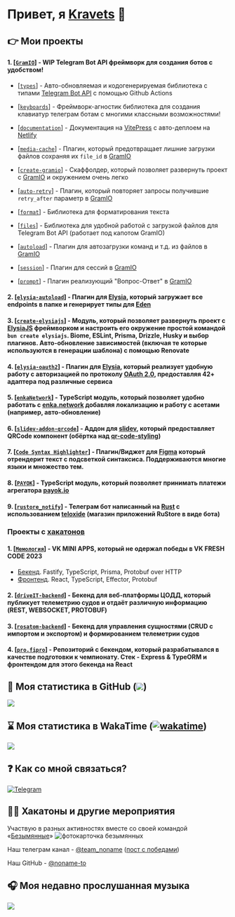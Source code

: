 # Привет, я [Kravets](https://github.com/kravetsone/) 👋

## 👉 Мои проекты

#### 1. [[`GramIO`](https://github.com/gramiojs)] - WIP Telegram Bot API фреймворк для создания ботов с удобством!

-   [[`types`](https://github.com/gramiojs/types)] - Авто-обновляемая и кодогенерируемая библиотека с типами [Telegram Bot API](https://core.telegram.org/bots/api) с помощью Github Actions

-   [[`keyboards`](https://github.com/gramiojs/keyboards)] - Фреймворк-агностик библиотека для создания клавиатур телеграм ботам с многими классными возможностями!

-   [[`documentation`](https://gramio.netlify.app/)] - Документация на [VitePress](https://vitepress.dev/) с авто-деплоем на [Netlify](https://www.netlify.com/)

-   [[`media-cache`](https://github.com/gramiojs/prompt)] - Плагин, который предотвращает лишние загрузки файлов сохраняя их `file_id` в [GramIO](https://github.com/gramiojs)

-   [[`create-gramio`](https://github.com/gramiojs/create-gramio)] - Скаффолдер, который позволяет развернуть проект с [GramIO](https://github.com/gramiojs) и окружением очень легко

-   [[`auto-retry`](https://github.com/gramiojs/prompt)] - Плагин, который повторяет запросы получившие `retry_after` параметр в [GramIO](https://github.com/gramiojs)

-   [[`format`](https://github.com/gramiojs/format)] - Библиотека для форматирования текста

-   [[`files`](https://github.com/gramiojs/files)] - Библиотека для удобной работой с загрузкой файлов для Telegram Bot API (работает под капотом GramIO)

-   [[`autoload`](https://github.com/gramiojs/autoload)] - Плагин для автозагрузки команд и т.д. из файлов в [GramIO](https://github.com/gramiojs)

-   [[`session`](https://github.com/gramiojs/session)] - Плагин для сессий в [GramIO](https://github.com/gramiojs)

-   [[`prompt`](https://github.com/gramiojs/prompt)] - Плагин реализующий "Вопрос-Ответ" в [GramIO](https://github.com/gramiojs)

#### 2. [[`elysia-autoload`](https://github.com/kravetsone/elysia-autoload)] - Плагин для [Elysia](https://elysiajs.com), который загружает все endpoints в папке и генерирует типы для [Eden](https://elysiajs.com/eden/overview.html)

#### 3. [[`create-elysiajs`](https://github.com/kravetsone/create-elysiajs)] - Модуль, который позволяет развернуть проект с [ElysiaJS](https://elysiajs.com) фреймворком и настроить его окружение простой командой `bun create elysiajs`. Biome, ESLint, Prisma, Drizzle, Husky и выбор плагинов. Авто-обновление зависимостей (включая те которые используются в генерации шаблона) с помощью Renovate

#### 4. [[`elysia-oauth2`](https://github.com/kravetsone/elysia-oauth2)] - Плагин для [Elysia](https://elysiajs.com), который реализует удобную работу с авторизацией по протоколу [OAuth 2.0](https://en.wikipedia.org/wiki/OAuth), предоставляя 42+ адаптера под различные сервиса

#### 5. [[`enkaNetwork`](https://github.com/kravetsone/enkaNetwork)] - TypeScript модуль, который позволяет удобно работать с [enka.network](https://enka.network/) добавляя локализацию и работу с асетами (например, авто-обновление)

#### 6. [[`slidev-addon-qrcode`](https://github.com/kravetsone/slidev-addon-qrcode)] - Аддон для [slidev](https://sli.dev/), который предоставляет QRCode компонент (обёртка над [qr-code-styling](https://github.com/kozakdenys/qr-code-styling))

#### 7. [[`Code Syntax Highlighter`](https://github.com/kravetsone/Code-Syntax-Highlighter)] - Плагин/Виджет для [Figma](https://www.figma.com/) который отрендерит текст с подсветкой синтаксиса. Поддерживаются многие языки и множество тем.

#### 8. [[`PAYOK`](https://github.com/kravetsone/payok)] - TypeScript модуль, который позволяет принимать платежи агрегатора [payok.io](https://payok.io/)

#### 9. [[`rustore_notify`](https://github.com/kravetsone/rustore_notify)] - Телеграм бот написанный на [Rust](https://www.rust-lang.org/) с использованием [teloxide](https://github.com/teloxide/teloxide) (магазин приложений **RuSt**ore в виде бота)

### Проекты с [хакатонов](#-хакатоны-и-другие-мероприятия)

#### 1. [[`Мемология`](https://vk.com/app51712852)] - VK MINI APPS, который не одержал победы в VK FRESH CODE 2023

-   [Бекенд](https://github.com/kravetsone/memology-backend). Fastify, TypeScript, Prisma, Protobuf over HTTP
-   [Фронтенд](https://github.com/localhostov2/memology). React, TypeScript, Effector, Protobuf

#### 2. [[`driveIT-backend`](https://github.com/kravetsone/driveIT-backend)] - Бекенд для веб-платформы ЦОДД, который публикует телеметрию судов и отдаёт различную информацию (REST, WEBSOCKET, PROTOBUF)

#### 3. [[`rosatom-backend`](https://github.com/kravetsone/rosatom-backend)] - Бекенд для управления сущностями (CRUD с импортом и экспортом) и формированием телеметрии судов

#### 4. [[`pro.fipro`](https://github.com/kravetsone/pro.firpo)] - Репозиторий с бекендом, который разрабатывался в качестве подготовки к чемпионату. Стек - Express & TypeORM и фронтендом для этого бекенда на React

## 📖 Моя статистика в GitHub (![](https://komarev.com/ghpvc/?username=kravetsine&color=a960ff))

[![](https://github-readme-stats.vercel.app/api?username=kravetsone&theme=jolly&show_icons=true&hide_title=true&count_private=true&locale=ru)](https://github.com/kravetsone/)

## ⌛ Моя статистика в WakaTime ([![wakatime](https://wakatime.com/badge/user/2e9f39d3-4b8e-42c3-a3c5-4b4b8adfbff2.svg)](https://wakatime.com/@2e9f39d3-4b8e-42c3-a3c5-4b4b8adfbff2))

[![](https://github-readme-stats.vercel.app/api/wakatime?username=kravets&theme=jolly&hide_title=true)](https://wakatime.com/@2e9f39d3-4b8e-42c3-a3c5-4b4b8adfbff2)

## ❓ Как со мной связаться?

[![Telegram](https://img.shields.io/badge/Telegram-2CA5E0?style=for-the-badge&logo=telegram&logoColor=white)](https://t.me/noname2544)

## 🧑‍💻 Хакатоны и другие мероприятия

Участвую в разных активностях вместе со своей командой «[Безымянные](https://t.me/team_noname)»
![фотокарточка безымянных](https://github.com/kravetsone/kravetsone/assets/57632712/5d94c8f2-bbc2-4d50-b027-437192ab1153)

Наш телеграм канал - [@team_noname](https://t.me/team_noname) ([пост с победами](https://t.me/team_noname/137))

Наш GitHub - [@noname-to](https://github.com/noname-to/)

## 🎧 Моя недавно прослушанная музыка

[![](https://spotify-recently-played-readme.vercel.app/api?user=jdex6213e4kct1lmdg1f7t6qq&unique=1)](https://open.spotify.com/user/jdex6213e4kct1lmdg1f7t6qq?si=42a42941db0d4afc)
